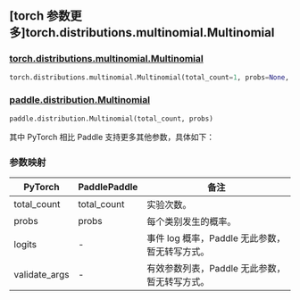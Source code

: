 ## [torch 参数更多]torch.distributions.multinomial.Multinomial

### [torch.distributions.multinomial.Multinomial](https://pytorch.org/docs/1.13/distributions.html#torch.distributions.multinomial.Multinomial)

```python
torch.distributions.multinomial.Multinomial(total_count=1, probs=None, logits=None, validate_args=None)
```

### [paddle.distribution.Multinomial](https://www.paddlepaddle.org.cn/documentation/docs/zh/api/paddle/distribution/Multinomial_cn.html)

```python
paddle.distribution.Multinomial(total_count, probs)
```

其中 PyTorch 相比 Paddle 支持更多其他参数，具体如下：

### 参数映射

| PyTorch       | PaddlePaddle | 备注                                           |
| ------------- | ------------ | ---------------------------------------------- |
| total_count   | total_count  | 实验次数。                                     |
| probs         | probs        | 每个类别发生的概率。                           |
| logits        | -            | 事件 log 概率，Paddle 无此参数，暂无转写方式。 |
| validate_args | -            | 有效参数列表，Paddle 无此参数，暂无转写方式。  |
